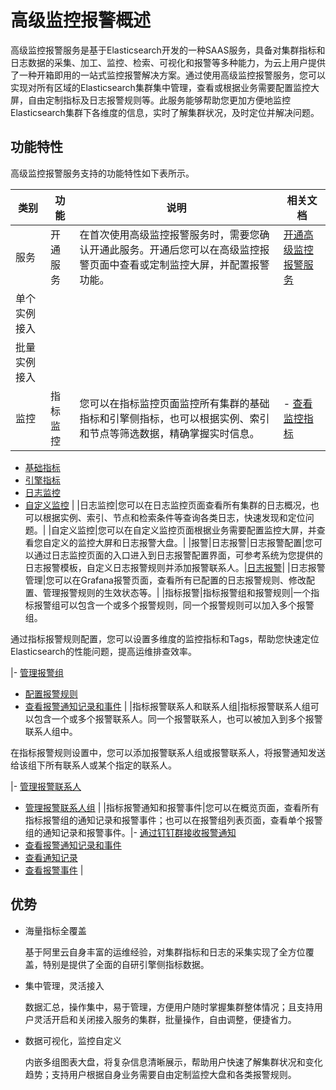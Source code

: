 # 高级监控报警概述

高级监控报警服务是基于Elasticsearch开发的一种SAAS服务，具备对集群指标和日志数据的采集、加工、监控、检索、可视化和报警等多种能力，为云上用户提供了一种开箱即用的一站式监控报警解决方案。通过使用高级监控报警服务，您可以实现对所有区域的Elasticsearch集群集中管理，查看或根据业务需要配置监控大屏，自由定制指标及日志报警规则等。此服务能够帮助您更加方便地监控Elasticsearch集群下各维度的信息，实时了解集群状况，及时定位并解决问题。

## 功能特性

高级监控报警服务支持的功能特性如下表所示。

|类别|功能|说明|相关文档|
|--|--|--|----|
|服务|开通服务|在首次使用高级监控报警服务时，需要您确认开通此服务。开通后您可以在高级监控报警页面中查看或定制监控大屏，并配置报警功能。|[开通高级监控报警服务](/cn.zh-CN/高级监控报警/快速开始.md)|
|单个实例接入|
|批量实例接入|
|监控|指标监控|您可以在指标监控页面监控所有集群的基础指标和引擎侧指标，也可以根据实例、索引和节点等筛选数据，精确掌握实时信息。|-   [查看监控指标](/cn.zh-CN/高级监控报警/可视化监控/指标监控/查看监控指标.md)
-   [基础指标](/cn.zh-CN/高级监控报警/可视化监控/指标监控/基础指标.md)
-   [引擎指标](/cn.zh-CN/高级监控报警/可视化监控/指标监控/引擎指标.md)
-   [日志监控](/cn.zh-CN/高级监控报警/可视化监控/日志监控.md)
-   [自定义监控](/cn.zh-CN/高级监控报警/可视化监控/自定义监控.md) |
|日志监控|您可以在日志监控页面查看所有集群的日志概况，也可以根据实例、索引、节点和检索条件等查询各类日志，快速发现和定位问题。|
|自定义监控|您可以在自定义监控页面根据业务需要配置监控大屏，并查看您自定义的监控大屏和日志报警大盘。|
|报警|日志报警|日志报警配置|您可以通过日志监控页面的入口进入到日志报警配置界面，可参考系统为您提供的日志报警模板，自定义日志报警规则并添加报警联系人。|[日志报警](/cn.zh-CN/高级监控报警/日志报警.md)|
|日志报警管理|您可以在Grafana报警页面，查看所有已配置的日志报警规则、修改配置、管理报警规则的生效状态等。|
|指标报警|指标报警组和报警规则|一个指标报警组可以包含一个或多个报警规则，同一个报警规则可以加入多个报警组。

通过指标报警规则配置，您可以设置多维度的监控指标和Tags，帮助您快速定位Elasticsearch的性能问题，提高运维排查效率。

|-   [管理报警组](/cn.zh-CN/高级监控报警/指标报警/报警组和报警规则/管理报警组.md)
-   [配置报警规则](/cn.zh-CN/高级监控报警/指标报警/报警组和报警规则/配置报警规则.md)
-   [查看报警通知记录和事件](/cn.zh-CN/高级监控报警/指标报警/报警组和报警规则/查看报警通知记录和事件.md) |
|指标报警联系人和联系人组|指标报警联系人组可以包含一个或多个报警联系人。同一个报警联系人，也可以被加入到多个报警联系人组中。

在指标报警规则设置中，您可以添加报警联系人组或报警联系人，将报警通知发送给该组下所有联系人或某个指定的联系人。

|-   [管理报警联系人](/cn.zh-CN/高级监控报警/指标报警/报警联系人/管理报警联系人.md)
-   [管理报警联系人组](/cn.zh-CN/高级监控报警/指标报警/报警联系人/管理报警联系人组.md) |
|指标报警通知和报警事件|您可以在概览页面，查看所有指标报警组的通知记录和报警事件；也可以在报警组列表页面，查看单个报警组的通知记录和报警事件。|-   [通过钉钉群接收报警通知](/cn.zh-CN/高级监控报警/指标报警/报警联系人/通过钉钉群接收报警通知.md)
-   [查看报警通知记录和事件](/cn.zh-CN/高级监控报警/指标报警/报警组和报警规则/查看报警通知记录和事件.md)
-   [查看通知记录](/cn.zh-CN/高级监控报警/指标报警/报警组和报警规则/管理报警组.md)
-   [查看报警事件](/cn.zh-CN/高级监控报警/指标报警/报警组和报警规则/管理报警组.md) |

## 优势

-   海量指标全覆盖

    基于阿里云自身丰富的运维经验，对集群指标和日志的采集实现了全方位覆盖，特别是提供了全面的自研引擎侧指标数据。

-   集中管理，灵活接入

    数据汇总，操作集中，易于管理，方便用户随时掌握集群整体情况；且支持用户灵活开启和关闭接入服务的集群，批量操作，自由调整，便捷省力。

-   数据可视化，监控自定义

    内嵌多组图表大盘，将复杂信息清晰展示，帮助用户快速了解集群状况和变化趋势；支持用户根据自身业务需要自由定制监控大盘和各类报警规则。



